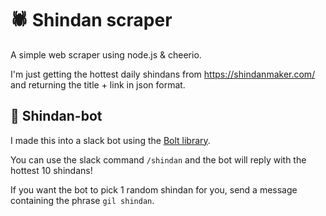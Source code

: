 # 🕷 Shindan scraper

A simple web scraper using node.js & cheerio.

I'm just getting the hottest daily shindans from https://shindanmaker.com/ and returning the title + link in json format.

## 🤖 Shindan-bot

I made this into a slack bot using the [Bolt library](https://github.com/slackapi/bolt-js).

You can use the slack command `/shindan` and the bot will reply with the hottest 10 shindans!

If you want the bot to pick 1 random shindan for you, send a message containing the phrase `gil shindan`.
